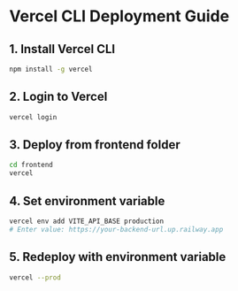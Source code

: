 # Vercel CLI Deployment Guide

## 1. Install Vercel CLI
```bash
npm install -g vercel
```

## 2. Login to Vercel
```bash
vercel login
```

## 3. Deploy from frontend folder
```bash
cd frontend
vercel
```

## 4. Set environment variable
```bash
vercel env add VITE_API_BASE production
# Enter value: https://your-backend-url.up.railway.app
```

## 5. Redeploy with environment variable
```bash
vercel --prod
```
